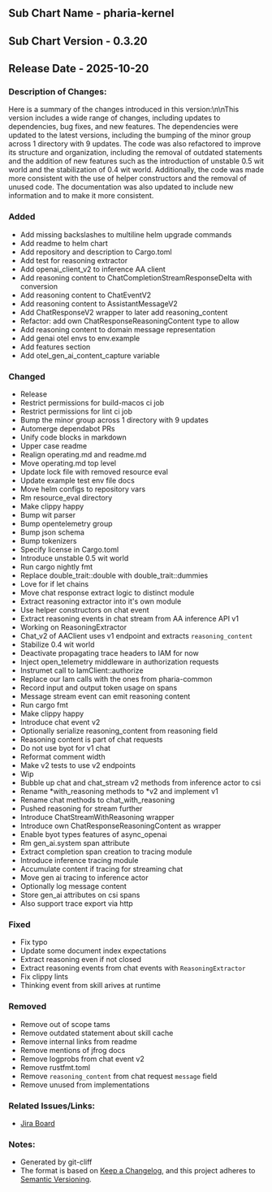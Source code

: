 ## Sub Chart Name - pharia-kernel
## Sub Chart Version - 0.3.20
## Release Date - 2025-10-20

### Description of Changes:

Here is a summary of the changes introduced in this version:\n\nThis version includes a wide range of changes, including updates to dependencies, bug fixes, and new features. The dependencies were updated to the latest versions, including the bumping of the minor group across 1 directory with 9 updates. The code was also refactored to improve its structure and organization, including the removal of outdated statements and the addition of new features such as the introduction of unstable 0.5 wit world and the stabilization of 0.4 wit world. Additionally, the code was made more consistent with the use of helper constructors and the removal of unused code. The documentation was also updated to include new information and to make it more consistent.

### Added

- Add missing backslashes to multiline helm upgrade commands
- Add readme to helm chart
- Add repository and description to Cargo.toml
- Add test for reasoning extractor
- Add openai_client_v2 to inference AA client
- Add reasoning content to ChatCompletionStreamResponseDelta with conversion
- Add reasoning content to ChatEventV2
- Add reasoning content to AssistantMessageV2
- Add ChatResponseV2 wrapper to later add reasoning_content
- Refactor: add own ChatResponseReasoningContent type to allow
- Add reasoning content to domain message representation
- Add genai otel envs to env.example
- Add features section
- Add otel_gen_ai_content_capture variable

### Changed

- Release
- Restrict permissions for build-macos ci job
- Restrict permissions for lint ci job
- Bump the minor group across 1 directory with 9 updates
- Automerge dependabot PRs
- Unify code blocks in markdown
- Upper case readme
- Realign operating.md and readme.md
- Move operating.md top level
- Update lock file with removed resource eval
- Update example test env file docs
- Move helm configs to repository vars
- Rm resource_eval directory
- Make clippy happy
- Bump wit parser
- Bump opentelemetry group
- Bump json schema
- Bump tokenizers
- Specify license in Cargo.toml
- Introduce unstable 0.5 wit world
- Run cargo nightly fmt
- Replace double_trait::double with double_trait::dummies
- Love for if let chains
- Move chat response extract logic to distinct module
- Extract reasoning extractor into it's own module
- Use helper constructors on chat event
- Extract reasoning events in chat stream from AA inference API v1
- Working on ReasoningExtractor
- Chat_v2 of AAClient uses v1 endpoint and extracts `reasoning_content`
- Stabilize 0.4 wit world
- Deactivate propagating trace headers to IAM for now
- Inject open_telemetry middleware in authorization requests
- Instrumet call to IamClient::authorize
- Replace our Iam calls with the ones from pharia-common
- Record input and output token usage on spans
- Message stream event can emit reasoning content
- Run cargo fmt
- Make clippy happy
- Introduce chat event v2
- Optionally serialize reasoning_content from reasoning field
- Reasoning content is part of chat requests
- Do not use byot for v1 chat
- Reformat comment width
- Make v2 tests to use v2 endpoints
- Wip
- Bubble up chat and chat_stream v2 methods from inference actor to csi
- Rename *with_reasoning methods to *v2 and implement v1
- Rename chat methods to chat_with_reasoning
- Pushed reasoning for stream further
- Introduce ChatStreamWithReasoning wrapper
- Introduce own ChatResponseReasoningContent as wrapper
- Enable byot types features of async_openai
- Rm gen_ai.system span attribute
- Extract completion span creation to tracing module
- Introduce inference tracing module
- Accumulate content if tracing for streaming chat
- Move gen ai tracing to inference actor
- Optionally log message content
- Store gen_ai attributes on csi spans
- Also support trace export via http

### Fixed

- Fix typo
- Update some document index expectations
- Extract reasoning even if not closed
- Extract reasoning events from chat events with `ReasoningExtractor`
- Fix clippy lints
- Thinking event from skill arives at runtime

### Removed

- Remove out of scope tams
- Remove outdated statement about skill cache
- Remove internal links from readme
- Remove mentions of jfrog docs
- Remove logprobs from chat event v2
- Remove rustfmt.toml
- Remove `reasoning_content` from chat request `message` field
- Remove unused from implementations

### Related Issues/Links:
- [Jira Board](https://aleph-alpha.atlassian.net/jira/software/projects/PK/boards/160)

### Notes:
- Generated by git-cliff
- The format is based on [Keep a Changelog](https://keepachangelog.com/en/1.0.0/),
and this project adheres to [Semantic Versioning](https://semver.org/spec/v2.0.0.html).
